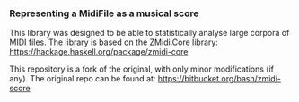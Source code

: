 ### Representing a MidiFile as a musical score

This library was designed to be able to statistically analyse large corpora
of MIDI files. The library is based on the ZMidi.Core library: 
https://hackage.haskell.org/package/zmidi-core 

This repository is a fork of the original, with only minor modifications (if any). The original repo can be found at: <https://bitbucket.org/bash/zmidi-score>
 
